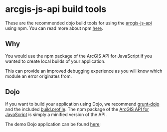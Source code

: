# arcgis-js-api build tools

These are the recommended dojo build tools for using the [arcgis-js-api](https://github.com/Esri/arcgis-js-api) using npm.
You can read more about npm [here](https://www.npmjs.com/).

## Why
You would use the npm package of the ArcGIS API for JavaScript if you wanted to create local builds of your application.

This can provide an improved debugging experience as you will know which module an error originates from.

## Dojo
If you want to build your application using Dojo, we recommend [grunt-dojo](https://github.com/phated/grunt-dojo) and the included [build.profile](dojo/build.profile.js).
The npm package of the [ArcGIS API for JavaScript](https://developers.arcgis.com/javascript/) is simply a minified version of the API.

The demo Dojo application can be found [here](dojo);
